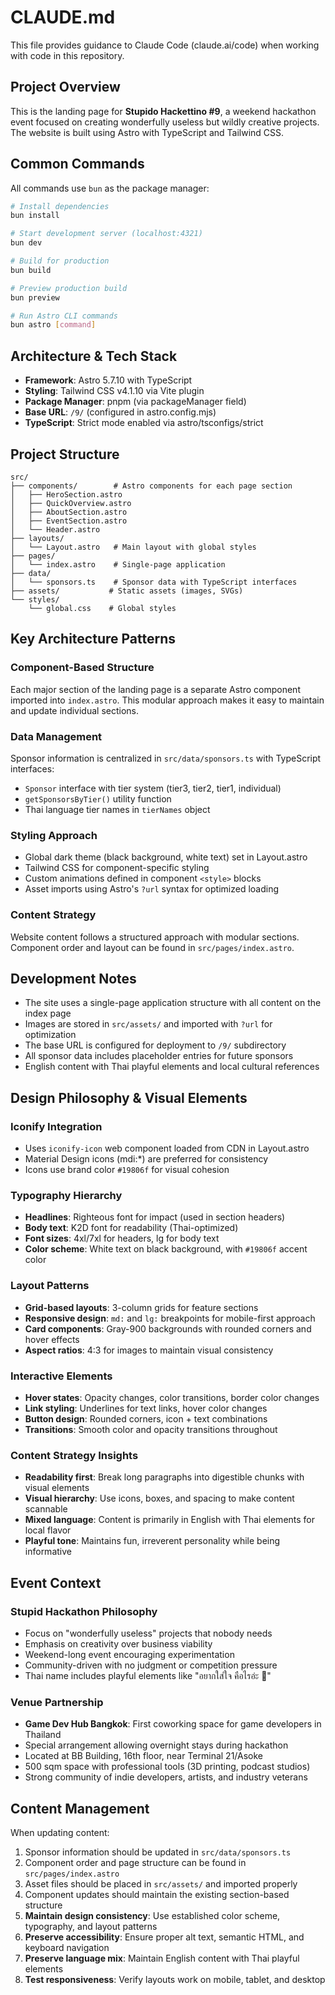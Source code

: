# CLAUDE.md

This file provides guidance to Claude Code (claude.ai/code) when working with code in this repository.

## Project Overview

This is the landing page for **Stupido Hackettino #9**, a weekend hackathon event focused on creating wonderfully useless but wildly creative projects. The website is built using Astro with TypeScript and Tailwind CSS.

## Common Commands

All commands use `bun` as the package manager:

```bash
# Install dependencies
bun install

# Start development server (localhost:4321)
bun dev

# Build for production
bun build

# Preview production build
bun preview

# Run Astro CLI commands
bun astro [command]
```

## Architecture & Tech Stack

- **Framework**: Astro 5.7.10 with TypeScript
- **Styling**: Tailwind CSS v4.1.10 via Vite plugin
- **Package Manager**: pnpm (via packageManager field)
- **Base URL**: `/9/` (configured in astro.config.mjs)
- **TypeScript**: Strict mode enabled via astro/tsconfigs/strict

## Project Structure

```
src/
├── components/        # Astro components for each page section
│   ├── HeroSection.astro
│   ├── QuickOverview.astro
│   ├── AboutSection.astro
│   ├── EventSection.astro
│   └── Header.astro
├── layouts/
│   └── Layout.astro   # Main layout with global styles
├── pages/
│   └── index.astro    # Single-page application
├── data/
│   └── sponsors.ts    # Sponsor data with TypeScript interfaces
├── assets/           # Static assets (images, SVGs)
└── styles/
    └── global.css    # Global styles
```

## Key Architecture Patterns

### Component-Based Structure
Each major section of the landing page is a separate Astro component imported into `index.astro`. This modular approach makes it easy to maintain and update individual sections.

### Data Management
Sponsor information is centralized in `src/data/sponsors.ts` with TypeScript interfaces:
- `Sponsor` interface with tier system (tier3, tier2, tier1, individual)
- `getSponsorsByTier()` utility function
- Thai language tier names in `tierNames` object

### Styling Approach
- Global dark theme (black background, white text) set in Layout.astro
- Tailwind CSS for component-specific styling
- Custom animations defined in component `<style>` blocks
- Asset imports using Astro's `?url` syntax for optimized loading

### Content Strategy
Website content follows a structured approach with modular sections. Component order and layout can be found in `src/pages/index.astro`.

## Development Notes

- The site uses a single-page application structure with all content on the index page
- Images are stored in `src/assets/` and imported with `?url` for optimization
- The base URL is configured for deployment to `/9/` subdirectory
- All sponsor data includes placeholder entries for future sponsors
- English content with Thai playful elements and local cultural references

## Design Philosophy & Visual Elements

### Iconify Integration
- Uses `iconify-icon` web component loaded from CDN in Layout.astro
- Material Design icons (mdi:*) are preferred for consistency
- Icons use brand color `#19806f` for visual cohesion

### Typography Hierarchy
- **Headlines**: Righteous font for impact (used in section headers)
- **Body text**: K2D font for readability (Thai-optimized)
- **Font sizes**: 4xl/7xl for headers, lg for body text
- **Color scheme**: White text on black background, with `#19806f` accent color

### Layout Patterns
- **Grid-based layouts**: 3-column grids for feature sections
- **Responsive design**: `md:` and `lg:` breakpoints for mobile-first approach
- **Card components**: Gray-900 backgrounds with rounded corners and hover effects
- **Aspect ratios**: 4:3 for images to maintain visual consistency

### Interactive Elements
- **Hover states**: Opacity changes, color transitions, border color changes
- **Link styling**: Underlines for text links, hover color changes
- **Button design**: Rounded corners, icon + text combinations
- **Transitions**: Smooth color and opacity transitions throughout

### Content Strategy Insights
- **Readability first**: Break long paragraphs into digestible chunks with visual elements
- **Visual hierarchy**: Use icons, boxes, and spacing to make content scannable
- **Mixed language**: Content is primarily in English with Thai elements for local flavor
- **Playful tone**: Maintains fun, irreverent personality while being informative

## Event Context

### Stupid Hackathon Philosophy
- Focus on "wonderfully useless" projects that nobody needs
- Emphasis on creativity over business viability
- Weekend-long event encouraging experimentation
- Community-driven with no judgment or competition pressure
- Thai name includes playful elements like "อยากใส่ใจ คือไรอ่ะ 👀"

### Venue Partnership
- **Game Dev Hub Bangkok**: First coworking space for game developers in Thailand
- Special arrangement allowing overnight stays during hackathon
- Located at BB Building, 16th floor, near Terminal 21/Asoke
- 500 sqm space with professional tools (3D printing, podcast studios)
- Strong community of indie developers, artists, and industry veterans

## Content Management

When updating content:
1. Sponsor information should be updated in `src/data/sponsors.ts`
2. Component order and page structure can be found in `src/pages/index.astro`
3. Asset files should be placed in `src/assets/` and imported properly
4. Component updates should maintain the existing section-based structure
5. **Maintain design consistency**: Use established color scheme, typography, and layout patterns
6. **Preserve accessibility**: Ensure proper alt text, semantic HTML, and keyboard navigation
7. **Preserve language mix**: Maintain English content with Thai playful elements
8. **Test responsiveness**: Verify layouts work on mobile, tablet, and desktop